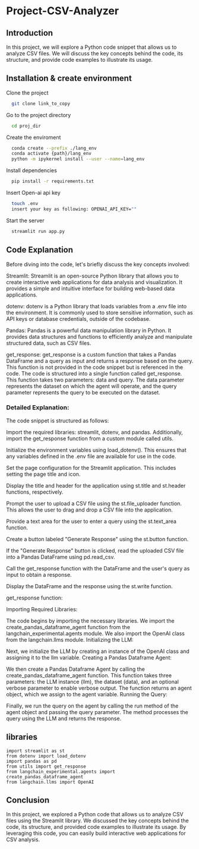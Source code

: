 # Project-CSV-Analyzer

## Introduction

In this project, we will explore a Python code snippet that allows us to analyze CSV files. We will discuss the key concepts behind the code, its structure, and provide code examples to illustrate its usage.

## Installation & create environment

Clone the project

```bash
  git clone link_to_copy
```

Go to the project directory

```bash
  cd proj_dir
```

Create the enviroment

```bash
  conda create --prefix ./lang_env
  conda activate {path}/lang_env
  python -m ipykernel install --user --name=lang_env
```

Install dependencies

```bash
  pip install -r requirements.txt
```

Insert Open-ai api key

```bash
  touch .env
  insert your key as following: OPENAI_API_KEY=""
```

Start the server

```bash
  streamlit run app.py
```

## Code Explanation

Before diving into the code, let's briefly discuss the key concepts involved:

Streamlit: Streamlit is an open-source Python library that allows you to create interactive web applications for data analysis and visualization. It provides a simple and intuitive interface for building web-based data applications.

dotenv: dotenv is a Python library that loads variables from a .env file into the environment. It is commonly used to store sensitive information, such as API keys or database credentials, outside of the codebase.

Pandas: Pandas is a powerful data manipulation library in Python. It provides data structures and functions to efficiently analyze and manipulate structured data, such as CSV files.

get_response: get_response is a custom function that takes a Pandas DataFrame and a query as input and returns a response based on the query. This function is not provided in the code snippet but is referenced in the code.
The code is structured into a single function called get_response. This function takes two parameters: data and query. The data parameter represents the dataset on which the agent will operate, and the query parameter represents the query to be executed on the dataset.

### Detailed Explanation:

The code snippet is structured as follows:

Import the required libraries: streamlit, dotenv, and pandas. Additionally, import the get_response function from a custom module called utils.

Initialize the environment variables using load_dotenv(). This ensures that any variables defined in the .env file are available for use in the code.

Set the page configuration for the Streamlit application. This includes setting the page title and icon.

Display the title and header for the application using st.title and st.header functions, respectively.

Prompt the user to upload a CSV file using the st.file_uploader function. This allows the user to drag and drop a CSV file into the application.

Provide a text area for the user to enter a query using the st.text_area function.

Create a button labeled "Generate Response" using the st.button function.

If the "Generate Response" button is clicked, read the uploaded CSV file into a Pandas DataFrame using pd.read_csv.

Call the get_response function with the DataFrame and the user's query as input to obtain a response.

Display the DataFrame and the response using the st.write function.

get_response function:

Importing Required Libraries:

The code begins by importing the necessary libraries. We import the create_pandas_dataframe_agent function from the langchain_experimental.agents module. We also import the OpenAI class from the langchain.llms module.
Initializing the LLM:

Next, we initialize the LLM by creating an instance of the OpenAI class and assigning it to the llm variable.
Creating a Pandas Dataframe Agent:

We then create a Pandas Dataframe Agent by calling the create_pandas_dataframe_agent function. This function takes three parameters: the LLM instance (llm), the dataset (data), and an optional verbose parameter to enable verbose output. The function returns an agent object, which we assign to the agent variable.
Running the Query:

Finally, we run the query on the agent by calling the run method of the agent object and passing the query parameter. The method processes the query using the LLM and returns the response.

## libraries

```
import streamlit as st
from dotenv import load_dotenv
import pandas as pd
from utils import get_response
from langchain_experimental.agents import create_pandas_dataframe_agent
from langchain.llms import OpenAI
```

## Conclusion

In this project, we explored a Python code that allows us to analyze CSV files using the Streamlit library. We discussed the key concepts behind the code, its structure, and provided code examples to illustrate its usage. By leveraging this code, you can easily build interactive web applications for CSV analysis.
